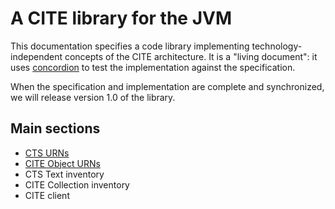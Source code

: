 # A CITE library for the JVM #

This documentation specifies a code library implementing technology-independent concepts of the CITE architecture.  It is a "living document": it uses [concordion](http://concordion.org/) to test the implementation against the specification.  

When the specification and implementation are complete and synchronized, we will release version 1.0 of the library.


## Main sections ##


- [CTS URNs](ctsUrn/CtsUrn.html)
- [CITE Object URNs](citeUrn/CiteUrn.html)
- CTS Text inventory
- CITE Collection inventory
- CITE client

